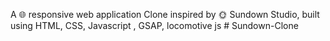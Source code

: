 A 🌐 responsive web application Clone inspired by 🌞 Sundown Studio, built using HTML, CSS, Javascript , GSAP, locomotive js
#   S u n d o w n - C l o n e  
 